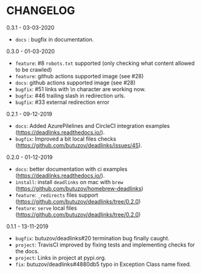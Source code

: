 # CHANGELOG

0.3.1 - 03-03-2020
  * `docs` : bugfix in documentation.

0.3.0 - 01-03-2020
  * `feature`: #8 `robots.txt` supported (only checking what content allowed to be crawled)
  * `feature`: github actions supported image (see #28)
  * `docs`: github actions supported image (see #28)
  * `bugfix`: #51 links with \n character are working now.
  * `bugfix`: #46 trailing slash in redirection urls.
  * `bugfix`: #33 external redirection error

0.2.1 - 09-12-2019
  * `docs`: Added AzurePilelines and CircleCI integration examples (https://deadlinks.readthedocs.io/).
  * `bugfix`: Improved a bit local files checks (https://github.com/butuzov/deadlinks/issues/45).

0.2.0 - 01-12-2019
  * `docs`: better documentation with ci examples (https://deadlinks.readthedocs.io/).
  * `install`: install `deadlinks` on mac with `brew` (https://github.com/butuzov/homebrew-deadlinks)
  * `feature`: `_redirects` files support  (https://github.com/butuzov/deadlinks/tree/0.2.0)
  * `feature`: `serve` local files (https://github.com/butuzov/deadlinks/tree/0.2.0)

0.1.1 - 13-11-2019
  * `bugfix`: butuzov/deadlinks#20 termination bug finally caught.
  * `project`: TravisCI improved by fixing tests and implementing checks for the docs.
  * `project`: Links in project at pypi.org.
  * `fix`: butuzov/deadlinks#4880db5 typo in Exception Class name fixed.

